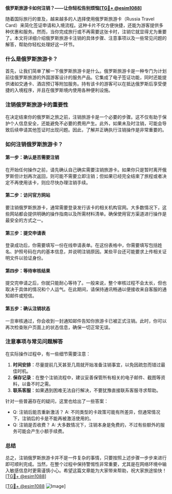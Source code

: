 **俄罗斯旅游卡如何注销？——让你轻松告别烦恼[[TG💪+ @esim1088](https://t.me/s/esim1088)]**

随着国际旅行的普及，越来越多的人选择使用俄罗斯旅游卡（Russia Travel Card）来简化签证申请和入境流程。这种卡片不仅方便快捷，还能为游客提供多种优惠和服务。然而，当你完成旅行或不再需要这张卡时，注销它就显得尤为重要了。本文将详细介绍俄罗斯旅游卡注销的具体步骤、注意事项以及一些常见问题的解答，帮助你轻松处理好这一环节。

### 什么是俄罗斯旅游卡？

首先，让我们简单了解一下俄罗斯旅游卡是什么。俄罗斯旅游卡是一种专门为计划前往俄罗斯旅游的外国游客设计的服务产品。它集成了电子签证功能，同时还能提供诸如交通卡、酒店预订等附加服务。持有该卡的游客可以在抵达俄罗斯后享受便捷的入境程序，并且在俄罗斯境内使用各种便利设施。

### 注销俄罗斯旅游卡的重要性

在决定结束你的俄罗斯之旅之前，注销旅游卡是一个必要的步骤。这不仅有助于保护个人信息安全，还能避免不必要的费用产生。此外，如果未及时注销，可能会导致后续申请其他签证时出现问题。因此，了解并正确执行注销操作是非常重要的。

### 如何注销俄罗斯旅游卡？

#### 第一步：确认是否需要注销

在开始任何操作之前，请先确认自己确实需要注销旅游卡。如果你只是暂时离开俄罗斯但计划再次返回，则可能不需要立即注销；但如果已经完全结束了旅程或者决定不再使用该卡，则应尽快办理注销手续。

#### 第二步：访问官方网站

要注销俄罗斯旅游卡，通常需要登录发行该卡的相关机构官网。大多数情况下，这些网站都会提供明确的操作指南以及所需材料清单。确保使用官方渠道进行操作是最安全的方式之一。

#### 第三步：提交申请表

登录成功后，你需要填写一份在线申请表单。在这份表格中，你需要填写包括姓名、护照号码在内的基本信息，并说明注销原因。某些平台还可能要求上传相关证明文件以验证身份。

#### 第四步：等待审核结果

提交完申请之后，你就只能耐心等待了。一般来说，整个审核过程不会太长，但也取决于具体的情况和个人运气。在此期间，请保持通讯畅通以便接收来自客服的通知邮件或短信。

#### 第五步：确认注销状态

一旦审核通过，你会收到一封通知邮件告知你旅游卡已被正式注销。此时，你可以再次检查账户页面上的状态信息，确保一切正常无误。

### 注意事项与常见问题解答

在实际操作过程中，有一些细节需要注意：

1. **时间安排**：尽量提前几天甚至几周就开始准备注销事宜，以免因疏忽而错过最佳时机。
2. **保存记录**：在整个注销流程中，建议妥善保管所有相关的电子邮件、截图等资料，以备不时之需。
3. **联系客服**：如果遇到困难无法自行解决，不要犹豫直接联系客服寻求帮助。

针对一些普遍存在的疑问，这里也给出了一些答案：
- Q: 注销后能否重新激活？
  A: 不同类型的卡政策可能有所差异，但通常情况下，注销后的卡是不能再被激活使用的。
- Q: 注销是否收费？
  A: 大多数情况下，注销本身是免费的，不过有些额外的服务可能会产生小额手续费。

### 总结

总之，注销俄罗斯旅游卡并不是一件复杂的事情，只要按照上述步骤一步步来进行即可顺利完成。当然，在整个过程中保持警惕性非常重要，尤其是在网络环境中输入敏感信息时更需谨慎小心。希望这篇文章能为大家带来帮助，祝大家旅途愉快！[[TG💪+ @esim1088](https://t.me/s/esim1088)]

[[TG💪+ @esim1088](https://t.me/s/esim1088) ![Image](https://i.postimg.cc/4NQfJmqS/Snipaste-2025-05-13-00-14-12.png)]